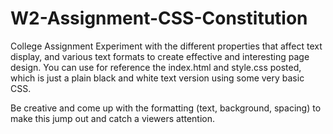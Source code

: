 # W2-Assignment-CSS-Constitution
College Assignment
Experiment with the different properties that affect text display, and various text formats to create effective and interesting page design. You can use for reference the index.html and style.css posted, which is just a plain black and white text version using some very basic CSS.

Be creative and come up with the formatting (text, background, spacing) to make this jump out and catch a viewers attention.
